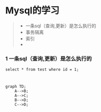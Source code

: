 # Mysql的学习
> * 一条sql（查询,更新）是怎么执行的
> * 事务隔离
> * 索引
> * 


### 1 一条sql（查询,更新）是怎么执行的
```
select * from test where id = 1;
```
# 
```mermaid
graph TD;
    A-->B;
    A-->C;
    B-->D;
    C-->D;
```
